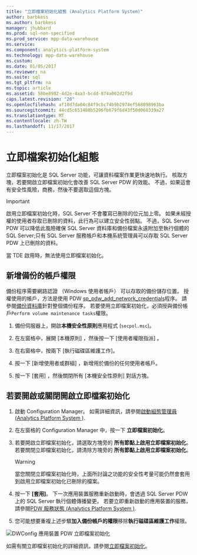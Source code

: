 ```yaml
---
title: "立即檔案初始化組態 (Analytics Platform System)"
author: barbkess
ms.author: barbkess
manager: jhubbard
ms.prod: sql-non-specified
ms.prod_service: mpp-data-warehouse
ms.service: 
ms.component: analytics-platform-system
ms.technology: mpp-data-warehouse
ms.custom: 
ms.date: 01/05/2017
ms.reviewer: na
ms.suite: sql
ms.tgt_pltfrm: na
ms.topic: article
ms.assetid: 58be8982-4d2e-4aa3-bcdd-874a062d2f9d
caps.latest.revision: "20"
ms.openlocfilehash: af18d7da04c84f9cbc74b9b2974ef568098963ba
ms.sourcegitcommit: 44cd5c651488b5296fb679f6d43f50d068339a27
ms.translationtype: MT
ms.contentlocale: zh-TW
ms.lasthandoff: 11/17/2017
---
```

# <a name="instant-file-initialization-configuration"></a>立即檔案初始化組態
立即檔案初始化是 SQL Server 功能，可讓資料檔案作業更快速地執行。 核取方塊，若要開啟立即檔案初始化會改善 SQL Server PDW 的效能。 不過，如果這會有安全性風險，商務，然後不要選取這個方塊。  
  
> [!IMPORTANT]  
> 啟用立即檔案初始化時，SQL Server 不會覆寫已刪除的位元加上零。  如果未經授權的使用者存取已刪除的資料，此行為可以建立安全性弱點。 不過，SQL Server PDW 可以降低此風險確保 SQL Server 資料庫和備份檔案永遠附加至執行個體的 SQL Server;只有 SQL Server 服務帳戶和本機系統管理員可以存取 SQL Server PDW 上已刪除的資料。  
  
當 TDE 啟用時，無法使用立即檔案初始化。  
  
## <a name="add-permission-for-the-backup-account"></a>新增備份的帳戶權限  
備份程序需要網路認證 （Windows 使用者帳戶） 可以存取的備份儲存位置。 授權使用的帳戶，方法是使用 PDW [sp_pdw_add_network_credentials](../relational-databases/system-stored-procedures/sp-pdw-add-network-credentials-sql-data-warehouse.md)程序。 請參閱[備份資料庫](../t-sql/statements/backup-database-parallel-data-warehouse.md)針對整個備份程序。 若要使用立即檔案初始化，必須授與備份帳戶`Perform volume maintenance tasks`權限。  
  
1.  備份伺服器上，開啟**本機安全性原則**應用程式 (`secpol.msc`)。  
  
2.  在左窗格中，展開 [本機原則] ，然後按一下 [使用者權限指派] 。  
  
3.  在右窗格中，按兩下 [執行磁碟區維護工作]。  
  
4.  按一下 [新增使用者或群組]  ，新增用於備份的任何使用者帳戶。  
  
5.  按一下 [套用] ，然後關閉所有 [本機安全性原則]  對話方塊。  
  
## <a name="to-turn-instant-file-initialization-on-or-off"></a>若要開啟或關閉開啟立即檔案初始化  
  
1.  啟動 Configuration Manager。 如需詳細資訊，請參閱[啟動組態管理員 &#40;Analytics Platform System &#41;](launch-the-configuration-manager.md).  
  
2.  在左窗格的 Configuration Manager 中，按一下 **立即檔案初始化**。  
  
3.  若要開啟立即檔案初始化，請選取方塊旁的 **所有節點上啟用立即檔案初始化**。 若要關閉立即檔案初始化，請清除方塊旁的 **所有節點上啟用立即檔案初始化**。  
  
    > [!WARNING]  
    > 當您關閉立即檔案初始化時，上面所討論之功能的安全性考量可能仍然會套用到啟用立即檔案初始化已刪除的檔案。  
  
4.  按一下 **[套用]**。 下一次應用裝置服務重新啟動時，會透過 SQL Server PDW 上的 SQL Server 執行個體傳播變更。 若要立即重新啟動的應用裝置的服務，請參閱[PDW 服務狀態 &#40;Analytics Platform System &#41;](pdw-services-status.md).  
  
5.  您可能想要重複上述步驟**加入備份帳戶的權限**移除**執行磁碟區維護工作**權限。  
  
![DWConfig 應用裝置 PDW 立即檔案初始化](./media/instant-file-initialization-configuration/SQL_Server_PDW_DWConfig_ApplPDWInstant.png "SQL_Server_PDW_DWConfig_ApplPDWInstant")  
  
如需有關立即檔案初始化的詳細資訊，請參閱[立即檔案初始化](http://technet.microsoft.com/en-us/library/ms175935(v=SQL.105).aspx)。  
  
